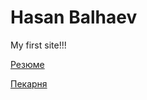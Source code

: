 # Hasan Balhaev
My first site!!!

[Резюме](https://khasan7778.github.io/Resume "Резюме")

[Пекарня](https://khasan7778.github.io/Bakery "Пекарня")


